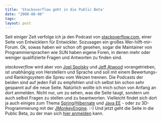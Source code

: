 ```yaml
---
title: 'Stackoverflow geht in die Public Beta'
date: "2008-08-06"
tags: 
layout: post
---
```

<p>Seit einiger Zeit verfolge ich ja den Podcast von <a href="http://stackoverflow.com/">stackoverflow.com</a>, einer Seite von Entwicklern f&uuml;r Entwickler. Sozusagen ein gro&szlig;es Wer-hilft-mir-Forum. Ok, sowas haben wir schon oft gesehen, sogar die Maintainer von Programmiersprachen wie SUN haben eigene Foren, in denen mehr oder weniger qualifizierte Fragen und Antworten zu finden sind.</p>
<p><em>stackoverflow</em> wird aber von <a href="http://www.joelonsoftware.com/">Joel Spolsky</a> und <a href="http://www.codinghorror.com/blog/">Jeff Atwood</a> vorangetrieben, ist unabh&auml;ngig von Herstellern und Sprache und soll mit einem Bewertungs- und Rankingsystem die Spreu vom Weizen trennen. Die Podcasts der beiden sind auf jeden Fall zu empfehlen und ich selbst bin schon sehr gespannt auf die neue Seite. Nat&uuml;rlich wollte ich mich schon von Anfang an dort anmelden. Nicht nur, um zu sehen, was die Seite taugt, sondern um auch selbst Fragen zu stellen und zu beantworten. Vielleicht findet sich dort ja auch einiges zum Thema <a href="http://www.springframework.org/">Spring</a>/<a href="http://www.hibernate.org/">Hibernate</a> und <a href="http://java.sun.com/javaee/">Java EE</a> - oder zu 3D-Programmierung mit der <a href="http://www.jmonkeyengine.com">JMonkeyEngine</a>. :-)  Und jetzt geht die Seite in die Public Beta, zu der man sich <a href="http://blog.stackoverflow.com/2008/08/bad-news-good-news/">hier anmelden</a> kann.</p>
